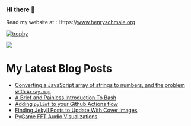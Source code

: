 ### Hi there 👋

Read my website at : Https://www.henryschmale.org

[![trophy](https://github-profile-trophy.vercel.app/?username=hschmale16)](https://github.com/ryo-ma/github-profile-trophy)

![](https://komarev.com/ghpvc/?username=hschmale16)

# My Latest Blog Posts
<!-- BLOG-POST-LIST:START -->
- [Converting a JavaScript array of strings to numbers, and the problem with `Array.map`](https://www.henryschmale.org/2021/03/15/parseInt-array.html)
- [A Brief and Painless Introduction To Bash](https://www.henryschmale.org/2021/01/27/bash-pres.html)
- [Adding `pylint` to your Github Actions flow](https://www.henryschmale.org/2021/01/21/pylint-github-actions.html)
- [Finding Jekyll Posts to Update With Cover Images](https://www.henryschmale.org/2021/01/10/grep-jekyll-img-covers.html)
- [PyGame FFT Audio Visualizations](https://www.henryschmale.org/2021/01/07/pygame-linein-audio-viz.html)
<!-- BLOG-POST-LIST:END -->

<!-- STACKOVERFLOW:START -->
<!-- STACKOVERFLOW:END -->
